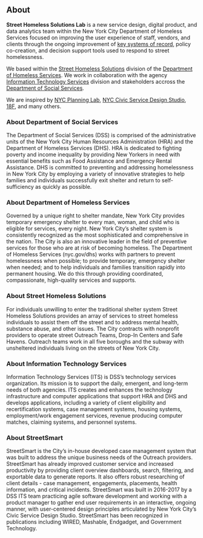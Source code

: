 ## About

**Street Homeless Solutions Lab** is a new service design, digital product, and data analytics team within the New York City Department of Homeless Services focused on improving the user experience of staff, vendors, and clients through the ongoing improvement of [key systems of record](#StreetSmart), policy co-creation, and decision support tools used to respond to street homelessness.

We based within the [Street Homeless Solutions](#SHS) division of the [Department of Homeless Services](#DHS). We work in collaboration with the agency [Information Technology Services](#ITS) division and stakeholders accross the [Department of Social Services](#DSS).

We are inspired by [NYC Planning Lab](https://labs.planning.nyc.gov/), [NYC Civic Service Design Studio](https://civicservicedesign.com/), [18F](https://18f.gsa.gov/), and many others.

### <a id="DSS"></a>About Department of Social Services

The Department of Social Services (DSS) is comprised of the administrative units of the New York City Human Resources Administration (HRA) and the Department of Homeless Services (DHS). HRA is dedicated to fighting poverty and income inequality by providing New Yorkers in need with essential benefits such as Food Assistance and Emergency Rental Assistance. DHS is committed to preventing and addressing homelessness in New York City by employing a variety of innovative strategies to help families and individuals successfully exit shelter and return to self-sufficiency as quickly as possible.

### <a id="DHS"></a>About Department of Homeless Services

Governed by a unique right to shelter mandate, New York City provides temporary emergency shelter to every man, woman, and child who is eligible for services, every night. New York City’s shelter system is consistently recognized as the most sophisticated and comprehensive in the nation. The City is also an innovative leader in the field of preventive services for those who are at risk of becoming homeless. The Department of Homeless Services (nyc.gov/dhs) works with partners to prevent homelessness when possible; to provide temporary, emergency shelter when needed; and to help individuals and families transition rapidly into permanent housing. We do this through providing coordinated, compassionate, high-quality services and supports.

### <a id="SHS"></a>About Street Homeless Solutions

For individuals unwilling to enter the traditional shelter system Street Homeless Solutions provides an array of services to street homeless individuals to assist them off the street and to address mental health, substance abuse, and other issues. The City contracts with nonprofit providers to operate street Outreach Teams, Drop-In Centers and Safe Havens. Outreach teams work in all five boroughs and the subway with unsheltered individuals living on the streets of New York City.

### <a id="ITS"></a>About Information Technology Services

Information Technology Services (ITS) is DSS’s technology services organization. Its mission is to support the daily, emergent, and long-term needs of both agencies. ITS creates and enhances the technology infrastructure and computer applications that support HRA and DHS and develops applications, including a variety of client eligibility and recertification systems, case management systems, housing systems, employment/work engagement services, revenue producing computer matches, claiming systems, and personnel systems.

### <a id="StreetSmart"></a>About StreetSmart

StreetSmart is the City’s in-house developed case management system that was built to address the unique business needs of the Outreach providers. StreetSmart has already improved customer service and increased productivity by providing client overview dashboards, search, filtering, and exportable data to generate reports. It also offers robust researching of client details - case management, engagements, placements, health information, and critical incidents. StreetSmart was built in 2016-2017 by a DSS ITS team practicing agile software development and working with a product manager to gather end user requirements in an interactive, ongoing manner, with user-centered design principles articulated by New York City’s Civic Service Design Studio. StreetSmart has been recognized in publications including WIRED, Mashable, Endgadget, and Government Technology.
